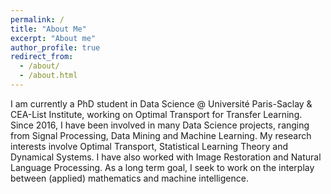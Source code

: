```yaml
---
permalink: /
title: "About Me"
excerpt: "About me"
author_profile: true
redirect_from: 
  - /about/
  - /about.html
---
```


I am currently a PhD student in Data Science @ Université Paris-Saclay & CEA-List Institute, working on Optimal Transport for Transfer Learning. Since 2016, I have been involved in many Data Science projects, ranging from Signal Processing, Data Mining and Machine Learning. My research interests involve Optimal Transport, Statistical Learning Theory and Dynamical Systems. I have also worked with Image Restoration and Natural Language Processing. As a long term goal, I seek to work on the interplay between (applied) mathematics and machine intelligence.
